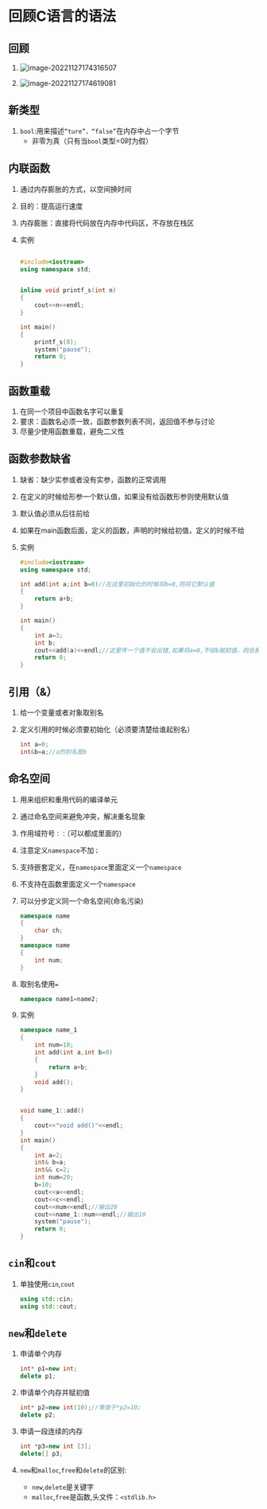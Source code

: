 # 回顾C语言的语法

## 回顾

1. ![image-20221127174316507](C:\Users\12414\AppData\Roaming\Typora\typora-user-images\image-20221127174316507.png)

2. ![image-20221127174619081](C:\Users\12414\AppData\Roaming\Typora\typora-user-images\image-20221127174619081.png)

## 新类型

1. `bool`:用来描述`“ture”，“false”`在内存中占一个字节
   - 非零为真（只有当`bool`类型=0时为假）



## 内联函数

1. 通过内存膨胀的方式，以空间换时间 

2. 目的：提高运行速度

3. 内存膨胀：直接将代码放在内存中代码区，不存放在栈区

4. 实例

   ```c++
   
   #include<iostream>
   using namespace std;
   
   
   inline void printf_s(int n)
   {
       cout<<n<<endl;
   }
   
   int main()
   {
       printf_s(8);
       system("pause");
       return 0;
   }
   
   ```

   

## 函数重载

1. 在同一个项目中函数名字可以重复
2. 要求：函数名必须一致，函数参数列表不同，返回值不参与讨论
3. 尽量少使用函数重载，避免二义性

## 函数参数缺省

1. 缺省：缺少实参或者没有实参，函数的正常调用

2. 在定义的时候给形参一个默认值，如果没有给函数形参则使用默认值

3. 默认值必须从后往前给

4. 如果在main函数后面，定义的函数，声明的时候给初值，定义的时候不给

5. 实例

   ```c++
   #include<iostream>
   using namespace std;
   
   int add(int a;int b=0)//在这里初始化的时候将b=0,则将它默认值
   {
       return a+b;
   }
   
   int main()
   {
       int a=3;
       int b;
       cout<<add(a)<<endl;//这里传一个值不会出错,如果将a=0,不给b赋初值，则会报错
       return 0;
   }
   
   ```



## 引用（&）

1. 给一个变量或者对象取别名

2. 定义引用的时候必须要初始化（必须要清楚给谁起别名）

   ```c++
   int a=0;
   int&b=a;//a的别名是b
   ```



## 命名空间

1. 用来组织和重用代码的编译单元

2. 通过命名空间来避免冲突，解决重名现象

3. 作用域符号`：：`（可以都成里面的）

4. 注意定义`namespace`不加`；`

5. 支持嵌套定义，在`namespace`里面定义一个`namespace`

6. 不支持在函数里面定义一个`namespace`

7. 可以分步定义同一个命名空间(命名污染)

   ```c++
   namespace name
   {
       char ch;
   }
   namespace name
   {
       int num;
   }
   ```

8. 取别名使用`=`

   ```c++
   namespace name1=name2;
   ```

   

9. 实例

   ```c++
   namespace name_1
   {
       int num=10;
       int add(int a,int b=0)
       {
           return a+b;
       }
       void add();
   }
   
   
   void name_1::add()
   {
       cout<<"void add()"<<endl;
   }
   int main()
   {
       int a=2;
       int& b=a;
       int&& c=2;
       int num=20;
       b=10;
       cout<<a<<endl;
       cout<<c<<endl;
       cout<<num<<endl;//输出20
       cout<<name_1::num<<endl;//输出10
       system("pause");
       return 0;
   }
   ```



## `cin`和`cout`

1. 单独使用`cin`,`cout`

   ```c++
   using std::cin;
   using std::cout;
   ```



## `new`和`delete`

1. 申请单个内存

   ```c++
   int* p1=new int;
   delete p1;
   ```

   

2. 申请单个内存并赋初值

   ```c++
   int* p2=new int(10);//等效于*p2=10;
   delete p2;
   ```

3. 申请一段连续的内存

   ```c++
   int *p3=new int [3];
   delete[] p3;
   ```

4. `new`和`malloc`,`free`和`delete`的区别:

   - `new`,`delete`是关键字
   - `malloc`,`free`是函数,头文件：`<stdlib.h>`